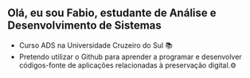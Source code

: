 ## Olá, eu sou Fabio, estudante de Análise e Desenvolvimento de Sistemas

- Curso ADS na Universidade Cruzeiro do Sul 📚
- Pretendo utilizar o Github para aprender a programar e desenvolver códigos-fonte de aplicações relacionadas à preservação digital.⚙
